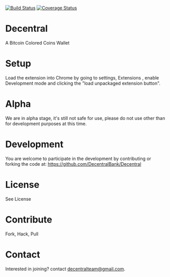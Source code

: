 [![Build Status](https://travis-ci.org/DecentralBank/Decentral.svg?branch=master)](https://travis-ci.org/DecentralBank/Decentral)  [![Coverage Status](https://img.shields.io/coveralls/uwecerron/Decentral.svg)](https://coveralls.io/r/uwecerron/Decentral)

Decentral
============

A Bitcoin Colored Coins Wallet

Setup
===========

Load the extension into Chrome by going to settings, Extensions , enable Development mode and clicking the "load unpackaged extension button".


Alpha
==============

We are in alpha stage, it's still not safe for use,  please do not use other than for development purposes at this time.


Development
==============

You are welcome to participate in the development by contributing or forking the code at:
https://github.com/DecentralBank/Decentral

License
============
See License

Contribute
============
Fork, Hack, Pull 

Contact
============
Interested in joining? contact decentralteam@gmail.com.








